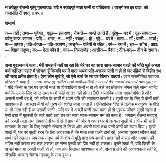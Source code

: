 **न तथैतॢह रोचन्ते गृहेषु गृहसश्पद:** **यदि न स्याद्गृहे माता पत्नी वा पतिदेवता ।** **व्यङ्गे रथ इव प्राज्ञ: को नामासीत दीनवत् ॥ १५॥** 

**शब्दार्थ** 

**न—** **नहीं** **; तथा—** **पूर्ववत्** **; एतॢह—** **इस क्षण** **; रोचन्ते—** **अच्छे लगते हैं** **; गृहेषु—** **घर में** **; गृह-सश्पद:—** **घरेलू साज-सामान** **;** **यदि—** **अगर** **; न—** **नहीं** **; स्यात्—** **हो** **; गृहे—** **घर में** **; माता—** **माँ** **; पत्नी—** **भार्या** **; वा—** **अथवा** **; पति-देवता—** **पति-परायण** **;** **व्यङ्गे—** **पहियों से रहित** **; रथे—** **रथ में** **; इव—** **स²श** **; प्राज्ञ:—** **विद्वान मनुष्य** **; क:—** **ऐसा कौन है** **; नाम—** **निस्सन्देह** **; आसीत—** **बैठेगा** **; दीन-वत्—** **दीन के समान।** **.** 

**राजा पुरञ्जन ने कहा : मेरी समझ में नहीं आ रहा कि मेरे घर का सारा साज-सामान पहले** **की भाँति मुझे अच्छा क्यों नहीं लग रहा? मैं सोचता हूँ कि यदि घर में माता अथवा पति-परायण** **पत्नी न हो तो घर पहियों से विहीन रथ की तरह प्रतीत होता है। ऐसा कौन मूर्ख है, जो ऐसे व्यर्थ** **के रथ पर बैठेगा?** **तात्पर्य :** परम राजनीतिज्ञ चाणक्य पण्डित ने कहा है— *माता यस्य गृहे नास्ति भार्या चाप्रियवादिनी।* *अरण्यं तेन गन्तव्यं यथारण्यं तथा गृहम्॥* ''यदि किसी के घर पर अपनी माता या प्रियवादिनी पत्नी न हो तो उसे घर छोड़कर जंगल चले जाना चाहिए, क्योंकि उसके लिए जंगल तथा घर में कोई अन्तर नहीं होता।ÓÓ वास्तविक माता भगवद्भक्ति है और असली पत्नी वह है, जो भक्ति के कार्यों में अपने पति की सहायता करती है। सुखी घर के लिए ये दोनों बातें आवश्यक हैं। वास्तव में षी को पुरुष की शक्ति माना जाता है। ऐतिहासिक ²ष्टि से प्रत्येक महापुरुष के पीछे या तो माता रही हैं या उसकी पत्नी। यदि घर में अच्छी पत्नी तथा माता हों तो गृहस्थ जीवन सुखी रहता है। ऐसी दशा में गृहस्थी के सारे कार्य तथा घर का सारा साज-सामान मन को भाता है। भगवान् चैतन्य महाप्रभु को अच्छी माता तथा प्रियवादिनी पत्नी दोनों प्राप्त थीं और वे अपने घर में अत्यन्त सुखी थे। फिर भी सारी मानवता के लाभ के लिए उन्होंने संन्यास ले लिया और अपनी माता तथा पत्नी दोनों को त्याग दिया। दूसरे शब्दों में, घर पर सुखी रहने के लिए आवश्यक है कि माता तथा पत्नी दोनों रहें, अन्यथा गृहस्थ जीवन कोई अर्थ नहीं रखता। जब तक मनुष्य धर्म के क्षेत्र में बुद्धि द्वारा पथ-प्रदर्शन प्राप्त नहीं करता और भगवान् की भक्ति नहीं करता तब तक उसका घर सन्त पुरुषों को प्रिय नहीं हो सकता। दूसरे शब्दों में, यदि किसी के अच्छी माता या अच्छी पत्नी हो तो, जब तक नितान्त आवश्यक न हो, संन्यास लेने की आवश्यकता नहीं है, जैसाकि भगवान् चैतन्य महाप्रभु के साथ हुआ।  